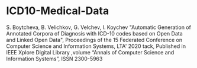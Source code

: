 # ICD10-Medical-Data

S. Boytcheva, B. Velichkov, G. Velchev, I. Koychev "Automatic Generation of Annotated Corpora of Diagnosis with ICD-10 codes based on Open Data and Linked Open Data", Proceedings of the 15 Federated Conference on Computer Science and Information Systems, LTA' 2020 tack, Published in  IEEE Xplore Digital Library ,volume “Annals of Computer Science and Information Systems”, ISSN 2300-5963
